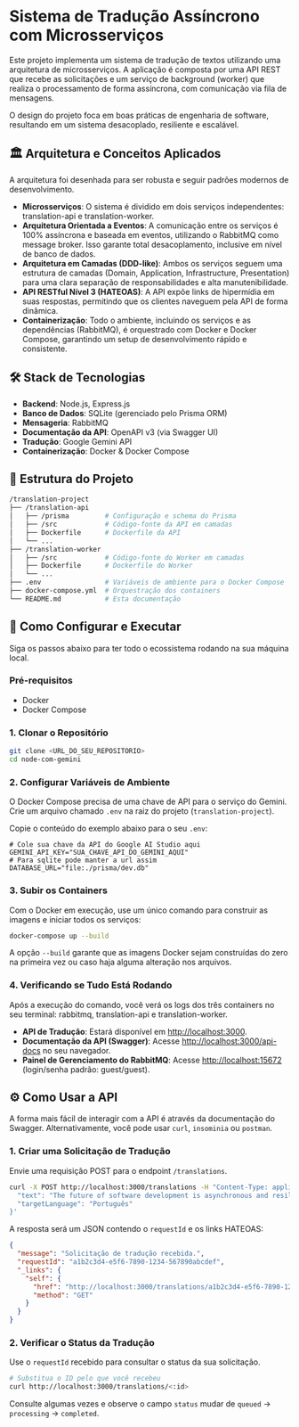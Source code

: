 
# Sistema de Tradução Assíncrono com Microsserviços

Este projeto implementa um sistema de tradução de textos utilizando uma arquitetura de microsserviços. A aplicação é composta por uma API REST que recebe as solicitações e um serviço de background (worker) que realiza o processamento de forma assíncrona, com comunicação via fila de mensagens.

O design do projeto foca em boas práticas de engenharia de software, resultando em um sistema desacoplado, resiliente e escalável.

## 🏛️ Arquitetura e Conceitos Aplicados

A arquitetura foi desenhada para ser robusta e seguir padrões modernos de desenvolvimento.

- **Microsserviços**: O sistema é dividido em dois serviços independentes: translation-api e translation-worker.
- **Arquitetura Orientada a Eventos**: A comunicação entre os serviços é 100% assíncrona e baseada em eventos, utilizando o RabbitMQ como message broker. Isso garante total desacoplamento, inclusive em nível de banco de dados.
- **Arquitetura em Camadas (DDD-like)**: Ambos os serviços seguem uma estrutura de camadas (Domain, Application, Infrastructure, Presentation) para uma clara separação de responsabilidades e alta manutenibilidade.
- **API RESTful Nível 3 (HATEOAS)**: A API expõe links de hipermídia em suas respostas, permitindo que os clientes naveguem pela API de forma dinâmica.
- **Containerização**: Todo o ambiente, incluindo os serviços e as dependências (RabbitMQ), é orquestrado com Docker e Docker Compose, garantindo um setup de desenvolvimento rápido e consistente.

## 🛠️ Stack de Tecnologias

- **Backend**: Node.js, Express.js
- **Banco de Dados**: SQLite (gerenciado pelo Prisma ORM)
- **Mensageria**: RabbitMQ
- **Documentação da API**: OpenAPI v3 (via Swagger UI)
- **Tradução**: Google Gemini API
- **Containerização**: Docker & Docker Compose

## 📂 Estrutura do Projeto

```bash
/translation-project
├── /translation-api
│   ├── /prisma         # Configuração e schema do Prisma
│   ├── /src            # Código-fonte da API em camadas
│   ├── Dockerfile      # Dockerfile da API
│   └── ...
├── /translation-worker
│   ├── /src            # Código-fonte do Worker em camadas
│   ├── Dockerfile      # Dockerfile do Worker
│   └── ...
├── .env                # Variáveis de ambiente para o Docker Compose
├── docker-compose.yml  # Orquestração dos containers
└── README.md           # Esta documentação
```

## 🚀 Como Configurar e Executar

Siga os passos abaixo para ter todo o ecossistema rodando na sua máquina local.

### Pré-requisitos
- Docker
- Docker Compose

### 1. Clonar o Repositório

```bash
git clone <URL_DO_SEU_REPOSITORIO>
cd node-com-gemini
```

### 2. Configurar Variáveis de Ambiente

O Docker Compose precisa de uma chave de API para o serviço do Gemini. Crie um arquivo chamado `.env` na raiz do projeto (`translation-project`).

Copie o conteúdo do exemplo abaixo para o seu `.env`:

```plaintext
# Cole sua chave da API do Google AI Studio aqui
GEMINI_API_KEY="SUA_CHAVE_API_DO_GEMINI_AQUI"
# Para sqlite pode manter a url assim
DATABASE_URL="file:./prisma/dev.db"
```

### 3. Subir os Containers

Com o Docker em execução, use um único comando para construir as imagens e iniciar todos os serviços:

```bash
docker-compose up --build
```

A opção `--build` garante que as imagens Docker sejam construídas do zero na primeira vez ou caso haja alguma alteração nos arquivos.

### 4. Verificando se Tudo Está Rodando

Após a execução do comando, você verá os logs dos três containers no seu terminal: rabbitmq, translation-api e translation-worker.

- **API de Tradução**: Estará disponível em [http://localhost:3000](http://localhost:3000).
- **Documentação da API (Swagger)**: Acesse [http://localhost:3000/api-docs](http://localhost:3000/api-docs) no seu navegador.
- **Painel de Gerenciamento do RabbitMQ**: Acesse [http://localhost:15672](http://localhost:15672) (login/senha padrão: guest/guest).

## ⚙️ Como Usar a API

A forma mais fácil de interagir com a API é através da documentação do Swagger. Alternativamente, você pode usar `curl`, `insominia` ou `postman`.

### 1. Criar uma Solicitação de Tradução

Envie uma requisição POST para o endpoint `/translations`.

```bash
curl -X POST http://localhost:3000/translations -H "Content-Type: application/json" -d '{
  "text": "The future of software development is asynchronous and resilient.",
  "targetLanguage": "Português"
}'
```

A resposta será um JSON contendo o `requestId` e os links HATEOAS:

```json
{
  "message": "Solicitação de tradução recebida.",
  "requestId": "a1b2c3d4-e5f6-7890-1234-567890abcdef",
  "_links": {
    "self": {
      "href": "http://localhost:3000/translations/a1b2c3d4-e5f6-7890-1234-567890abcdef",
      "method": "GET"
    }
  }
}
```

### 2. Verificar o Status da Tradução

Use o `requestId` recebido para consultar o status da sua solicitação.

```bash
# Substitua o ID pelo que você recebeu
curl http://localhost:3000/translations/<:id>
```

Consulte algumas vezes e observe o campo `status` mudar de `queued` → `processing` → `completed`.


